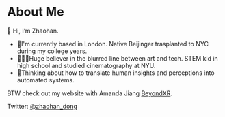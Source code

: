 <!---
zhaohan-dong/zhaohan-dong is a ✨ special ✨ repository because its `README.md` (this file) appears on your GitHub profile.
You can click the Preview link to take a look at your changes.
--->
# About Me
👋 Hi, I’m Zhaohan.

<ul>
  <li>📍I'm currently based in London. Native Beijinger trasplanted to NYC during my college years.</li>
  <li>🎥👨‍🔬Huge believer in the blurred line between art and tech. STEM kid in high school and studied cinematography at NYU.</li>
  <li>🤔Thinking about how to translate human insights and perceptions into automated systems.</li>
</ul>

BTW check out my website with Amanda Jiang [BeyondXR](https://beyondxr.business/).

Twitter: [@zhaohan_dong](https://twitter.com/zhaohan_dong)
